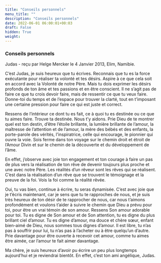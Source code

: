 ```yaml
---
title: "Conseils personnels"
menu_title: ""
description: "Conseils personnels"
date: 2022-06-01 06:00:01+00:03
draft: False
hidden: True
weight:
---
```

### Conseils personnels

Judas - reçu par Helge Mercker le 4 Janvier 2013, Elim, Namibie.

C’est Judas, je suis heureux que tu écrives. Reconnais que tu es la force exécutante pour réaliser ta volonté et tes désirs. Aspire à ce que cela soit en accord avec la Volonté de notre Père. Mais tu dois exprimer les désirs profonds de ton âme et tes passions et en être conscient. Il ne s’agit pas de faire ce que tu crois devoir faire, mais de ressentir ce que tu veux faire. Donne-toi du temps et de l’espace pour trouver la clarté, tout en t’imposant une certaine pression pour faire ce qui est juste et correct.

Ressens de l’intérieur ce dont tu es fait, ce à quoi tu es destinée ou ce que tu aimes faire. Trouve ta destinée. Nous t’y aidons. Prie Dieu de te montrer quel est ton destin, d’être l’étoile brillante, la lumière brillante de l’amour, la maîtresse de l’attention et de l’amour, la mère des bébés et des enfants, la porte-parole des vérités, l’inspiratrice, celle qui encourage, le pionnier qui ouvre la voie. Sois ferme dans ton voyage sur le chemin droit et étroit de l’Amour Divin et sur le chemin de la découverte et du développement de l’âme.

En effet, j’observe avec joie ton engagement et ton courage à faire un pas de plus vers la réalisation de ton rêve de devenir toujours plus proche et une avec notre Père. Les réalités d’un rêveur sont les rêves qui se réalisent. C’est dans la réalisation d’un rêve que se trouvent le témoignage et la preuve de la foi. Vois la foi comme la réalité rêvée.


Oui, tu vas bien, continue à écrire, tu seras dynamisée. C’est avec joie que je t’écris maintenant, car je sens que tu te rapproches de nous, et je suis très heureux de ton désir de te rapprocher de nous, car nous t’aimons profondément et voulons t’aider à suivre le chemin que Dieu a prévu pour toi, pour être un vrai témoin de son amour. Ressens Son amour adorable pour toi. Tu es digne de Son amour et de Son attention, tu es digne du plus brillant ciel d’amour. Tu es digne d’amour, ma douce et chère sœur, enfant bien-aimé de Dieu, nous sommes tous dignes d’amour. Il est libre, tu n’as pas à souffrir pour lui, tu n’as pas à l’acheter ou à être quelqu’un d’autre. Prie davantage pour être ouverte à recevoir cet amour, comme tu aimes être aimée, car l’amour te fait aimer davantage.

Ma chère, je suis heureux d’avoir pu écrire un peu plus longtemps aujourd’hui et je reviendrai bientôt. En effet, c’est ton ami angélique, Judas.



